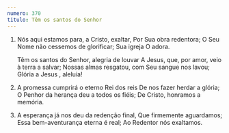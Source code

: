 ```yaml
---
numero: 370
titulo: Têm os santos do Senhor
---
```

1. Nós aqui estamos para, a Cristo, exaltar,
   Por Sua obra redentora;
   O Seu Nome não cessemos de glorificar;
   Sua igreja O adora.

   Têm os santos do Senhor, alegria de louvar
   A Jesus, que, por amor, veio à terra a salvar;
   Nossas almas resgatou, com Seu sangue nos lavou;
   Glória a Jesus , aleluia!

2. A promessa cumprirá o eterno Rei dos reis
   De nos fazer herdar a glória;
   O Penhor da herança deu a todos os fiéis;
   De Cristo, honramos a memória.

3. A esperança já nos deu da redenção final,
   Que firmemente aguardamos;
   Essa bem-aventurança eterna é real;
   Ao Redentor nós exaltamos.
